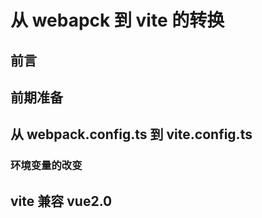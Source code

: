 # 从 webapck 到 vite 的转换
## 前言
## 前期准备
## 从 webpack.config.ts 到 vite.config.ts
### 环境变量的改变
## vite 兼容 vue2.0
